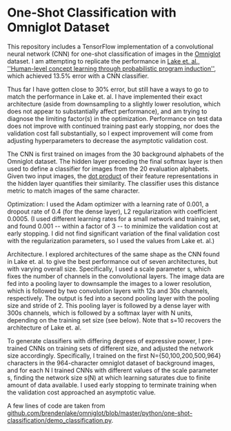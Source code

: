 # One-Shot Classification with Omniglot Dataset

This repository includes a TensorFlow implementation of a convolutional neural network (CNN) for one-shot classification of images in the [Omniglot](https://github.com/brendenlake/omniglot) dataset. I am attempting to replicate the performance in [Lake et. al., ''Human-level concept learning through probabilistic program induction''](http://www.sciencemag.org/content/350/6266/1332.short), which achieved 13.5% error with a CNN classifier.

Thus far I have gotten close to 30% error, but still have a ways to go to match the performance in Lake et. al.  I have implemented their exact architecture (aside from downsampling to a slightly lower resolution, which does not appear to substantially affect performance), and am trying to diagnose the limiting factor(s) in the optimization.  Performance on test data does not improve with continued training past early stopping, nor does the validation cost fall substantially, so I expect improvement will come from adjusting hyperparameters to decrease the asymptotic validation cost.

The CNN is first trained on images from the 30 background alphabets of the Omniglot dataset. The hidden layer preceding the final softmax layer is then used to define a classifier for images from the 20 evaluation alphabets.  Given two input images, the [dot product](https://en.wikipedia.org/wiki/Cosine_similarity) of their feature representations in the hidden layer quantifies their similarity. The classifier uses this distance metric to match images of the same character.

Optimization: 
I used the Adam optimizer with a learning rate of 0.001, a dropout rate of 0.4 (for the dense layer), L2 regularization with coefficient 0.0005. (I used different learning rates for a small network and training set, and found 0.001 -- within a factor of 3 -- to minimize the validation cost at early stopping.  I did not find significant variation of the final validation cost with the regularization parameters, so I used the values from Lake et. al.)

Architecture. 
I explored architectures of the same shape as the CNN found in Lake et. al. to give the best performance out of seven architectures, but with varying overall size.  Specifically, I used a scale parameter s, which fixes the number of channels in the convolutional layers.  The image data are fed into a pooling layer to downsample the images to a lower resolution, which is followed by two convolution layers with 12s and 30s channels, respectively.  The output is fed into a second pooling layer with the pooling size and stride of 2.  This pooling layer is followed by a dense layer with 300s channels, which is followed by a softmax layer with N units, depending on the training set size (see below). Note that s=10 recovers the architecture of Lake et. al.

To generate classifiers with differing degrees of expressive power, I pre-trained CNNs on training sets of different size, and adjusted the network size accordingly.  Specifically, I trained on the first N={50,100,200,500,964} characters in the 964-character omniglot dataset of background images, and for each N I trained CNNs with different values of the scale parameter s, finding the network size s(N) at which learning saturates due to finite amount of data available.  I used early stopping to terminate training when the validation cost approached an asymptotic value.

A few lines of code are taken from [github.com/brendenlake/omniglot/blob/master/python/one-shot-classification/demo_classification.py](https://github.com/brendenlake/omniglot/blob/master/python/one-shot-classification/demo_classification.py).
